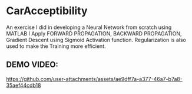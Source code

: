 # CarAcceptibility
An exercise I did in developing a Neural Network from scratch using MATLAB
I Apply
FORWARD PROPAGATION, BACKWARD PROPAGATION, Gradient Descent using Sigmoid Activation function.
Regularization is also used to make the Training more efficient.


## DEMO VIDEO:
https://github.com/user-attachments/assets/ae9dff7a-a377-46a7-b7a8-35aef44cdb18



